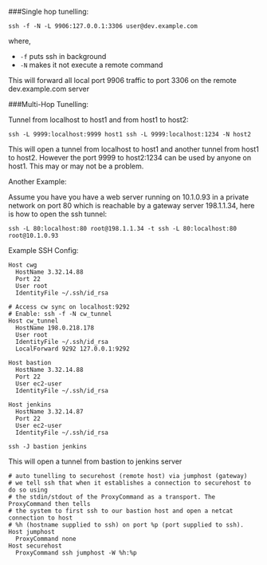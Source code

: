 ###Single hop tunelling:

```
ssh -f -N -L 9906:127.0.0.1:3306 user@dev.example.com
```

where,
  * `-f` puts ssh in background 
  * `-N` makes it not execute a remote command

This will forward all local port 9906 traffic to port 3306 on the remote dev.example.com server

###Multi-Hop Tunelling:

Tunnel from localhost to host1 and from host1 to host2:

```
ssh -L 9999:localhost:9999 host1 ssh -L 9999:localhost:1234 -N host2
```

This will open a tunnel from localhost to host1 and another tunnel from host1 to host2. However the port 9999 to host2:1234 can be used by anyone on host1. This may or may not be a problem.

Another Example:

Assume you have you have a web server running on 10.1.0.93 in a private network on port 80 which is reachable by a gateway server 198.1.1.34, here is how to open the ssh tunnel:

```
ssh -L 80:localhost:80 root@198.1.1.34 -t ssh -L 80:localhost:80 root@10.1.0.93
```

Example SSH Config:

```
Host cwg
  HostName 3.32.14.88
  Port 22
  User root
  IdentityFile ~/.ssh/id_rsa

# Access cw sync on localhost:9292
# Enable: ssh -f -N cw_tunnel
Host cw_tunnel
  HostName 198.0.218.178
  User root
  IdentityFile ~/.ssh/id_rsa
  LocalForward 9292 127.0.0.1:9292

Host bastion
  HostName 3.32.14.88
  Port 22
  User ec2-user
  IdentityFile ~/.ssh/id_rsa

Host jenkins
  HostName 3.32.14.87
  Port 22
  User ec2-user
  IdentityFile ~/.ssh/id_rsa

```
```
ssh -J bastion jenkins
```
This will open a tunnel from bastion to jenkins server


```
# auto tunelling to securehost (remote host) via jumphost (gateway)
# we tell ssh that when it establishes a connection to securehost to do so using
# the stdin/stdout of the ProxyCommand as a transport. The ProxyCommand then tells
# the system to first ssh to our bastion host and open a netcat connection to host
# %h (hostname supplied to ssh) on port %p (port supplied to ssh).
Host jumphost
  ProxyCommand none
Host securehost
  ProxyCommand ssh jumphost -W %h:%p
```
